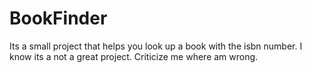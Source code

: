 # BookFinder
Its a small project that helps you look up a book with the isbn number. I know its a not a great project. Criticize me where am wrong.

